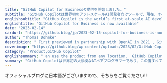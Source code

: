 ```yaml
---
title: "GitHub Copilot for Businessの提供を開始しました。"
subtitle: "GitHub Copilotは世界初のアットスケールAI開発者向けツールで、現在、すべての開発者、チーム、組織、企業に対して提供しています。"
englishsubtitle: "GitHub Copilot is the world’s first at-scale AI developer tool and we’re now offering it to every developer, team, organization, and enterprise."
englishtitle: "GitHub Copilot for Business is now available"
date: "2023-02-14"
cardurl: "https://github.blog/jp/2023-02-15-copilot-for-business-is-now-available/"
author: "Thomas Dohmke"
description: " First previewed in partnership with OpenAI in 2021 , GitHub Copilot is the world’s first at-scale AI developer tool. Sitting within the editor as a simple extension, GitHub Copilot draws context from a developer’s code to suggest new lines, entire functions, tests, and even complex algorithms. Since its release, GitHub Copilot has transformed developer productivity for more than one million people, helping developers code up to 55% faster .  The rise of generative AI models like GitHub Copilot has triggered widespread recognition that the age of AI has begun. But until now, generative AI has largely benefited the individual. That’s changing today.  Over 400+ organizations are already using GitHub Copilot. Now, with GitHub Copilot for Business , we’re opening it up to every developer, team, organization, and enterprise. We’re also introducing a more advanced OpenAI model and new capabilities to bring even greater benefits to organizations.  Copilot for Business with new capabilities  A more powerful AI model: New modeling algorithms improve the quality of code suggestions .  AI-based security vulnerability filtering: GitHub Copilot automatically blocks common insecure code suggestions by targeting issues such as hardcoded credentials, SQL injections, and path injections.  VPN proxy support: GitHub Copilot works with VPNs, including with self-signed certificates, so developers c"
coverimage: "https://github.blog/wp-content/uploads/2023/02/GitHub-Copilot-for-Business.png?resize=1600%2C850"
category: "Product,GitHub Copilot"
englishsummary: " an use the product from any location.  GitHub Copilot is the world's first at-scale AI developer tool that helps developers code up to 55% faster and has been used by over 400+ organizations since its release."
summary: "GitHub Copilotは世界初の大規模なAIペアプログラマーであり、この度すべての開発者、チーム、組織、企業向けに提供を開始しました。"
---
```

 
オフィシャルブログに日本語がございますので、そちらをご覧ください!!
